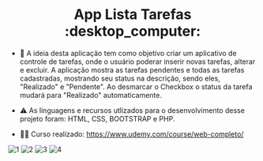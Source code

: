 <h1 align="center">App Lista Tarefas :desktop_computer:</h1>

- 📂 A ideia desta aplicação tem como objetivo criar um aplicativo de controle de tarefas, onde o usuário poderar inserir novas tarefas, alterar e excluir. A aplicação mostra as tarefas pendentes e todas as tarefas cadastradas, mostrando seu status na descrição, sendo eles, "Realizado" e "Pendente". Ao desmarcar o Checkbox o status da tarefa mudará para "Realizado" automaticamente. 

- ⚠️ As linguagens e recursos utlizados para o desenvolvimento desse projeto foram: HTML, CSS, BOOTSTRAP e PHP.

- :technologist: Curso realizado: https://www.udemy.com/course/web-completo/

![1](https://github.com/GautamaJr/PHP/assets/109612954/a72b95fc-bb01-4f4f-90bf-0d95e34c4f2c)
![2](https://github.com/GautamaJr/PHP/assets/109612954/4535b250-3caf-4c42-9d56-ee7cc65a0c71)
![3](https://github.com/GautamaJr/PHP/assets/109612954/15dd1cdd-3b11-4260-a9ef-3015e0ec77fd)
![4](https://github.com/GautamaJr/PHP/assets/109612954/eed5e8f5-fa3f-45d6-805f-9e809c9d5716)
